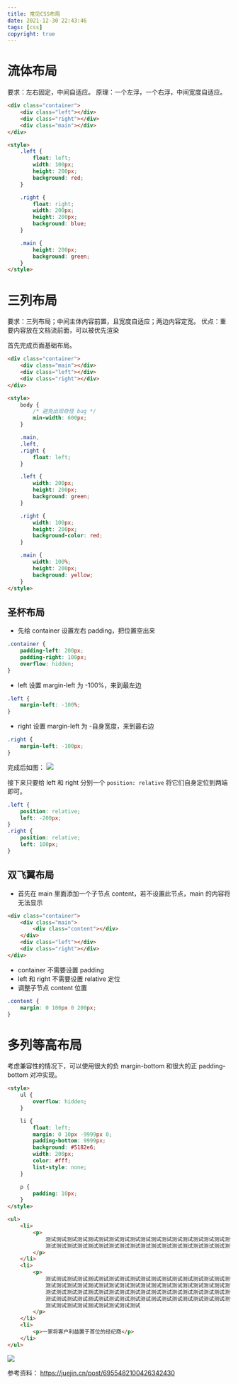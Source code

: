 ```yaml
---
title: 常见CSS布局
date: 2021-12-30 22:43:46
tags: [css]
copyright: true
---
```


# 流体布局
要求：左右固定，中间自适应。
原理：一个左浮，一个右浮，中间宽度自适应。
```html
<div class="container">
    <div class="left"></div>
    <div class="right"></div>
    <div class="main"></div>
</div>

<style>
    .left {
        float: left;
        width: 100px;
        height: 200px;
        background: red;
    }

    .right {
        float: right;
        width: 200px;
        height: 200px;
        background: blue;
    }

    .main {
        height: 200px;
        background: green;
    }
</style>
```

# 三列布局
要求：三列布局；中间主体内容前置，且宽度自适应；两边内容定宽。
优点：重要内容放在文档流前面，可以被优先渲染

首先完成页面基础布局。
```html
<div class="container">
    <div class="main"></div>
    <div class="left"></div>
    <div class="right"></div>
</div>

<style>
    body {
        /* 避免出现奇怪 bug */
        min-width: 600px;
    }

    .main,
    .left,
    .right {
        float: left;
    }

    .left {
        width: 200px;
        height: 200px;
        background: green;
    }

    .right {
        width: 100px;
        height: 200px;
        background-color: red;
    }

    .main {
        width: 100%;
        height: 200px;
        background: yellow;
    }
</style>
```

## 圣杯布局
- 先给 container 设置左右 padding，把位置空出来
```css
.container {
    padding-left: 200px;
    padding-right: 100px;
    overflow: hidden;
}
```
- left 设置 margin-left 为 -100%，来到最左边
```css
.left {
    margin-left: -100%;
}
```
- right 设置 margin-left 为 -自身宽度，来到最右边
```css
.right {
    margin-left: -100px;
}
```
完成后如图：
![](https://cdn.jsdelivr.net/gh/Flower-F/picture@main/img/232316.jpg)

接下来只要给 left 和 right 分别一个 `position: relative` 将它们自身定位到两端即可。
```css
.left {
    position: relative;
    left: -200px;
}
.right {
    position: relative;
    left: 100px;
}
```

## 双飞翼布局
- 首先在 main 里面添加一个子节点 content，若不设置此节点，main 的内容将无法显示
```html
<div class="container">
    <div class="main">
        <div class="content"></div>
    </div>
    <div class="left"></div>
    <div class="right"></div>
</div>
```
- container 不需要设置 padding
- left 和 right 不需要设置 relative 定位
- 调整子节点 content 位置
```css
.content {
    margin: 0 100px 0 200px;
}
```

# 多列等高布局
考虑兼容性的情况下，可以使用很大的负 margin-bottom 和很大的正 padding-bottom 对冲实现。
```html
<style>
    ul {
        overflow: hidden;
    }

    li {
        float: left;
        margin: 0 10px -9999px 0;
        padding-bottom: 9999px;
        background: #5182e6;
        width: 200px;
        color: #fff;
        list-style: none;
    }

    p {
        padding: 10px;
    }
</style>

<ul>
    <li>
        <p>
            测试测试测试测试测试测试测试测试测试测试测试测试测试测试测试测试测试测试
            测试测试测试测试测试测试测试测试测试测试测试测试测试测试测试测试测试测试
        </p>
    </li>
    <li>
        <p>
            测试测试测试测试测试测试测试测试测试测试测试测试测试测试测试测试测试测试
            测试测试测试测试测试测试测试测试测试测试测试测试测试测试测试测试测试测试
            测试测试测试测试测试测试测试测试测试测试测试测试测试测试测试测试测试测试
            测试测试测试测试测试测试测试测试测试测试测试测试测试测试测试测试测试测试
            测试测试测试测试测试测试测试测试测试
        </p>
    </li>
    <li>
        <p>一家将客户利益置于首位的经纪商</p>
    </li>
</ul>
```
![](https://cdn.jsdelivr.net/gh/Flower-F/picture@main/img/164755.jpg)

参考资料：
https://juejin.cn/post/6955482100426342430